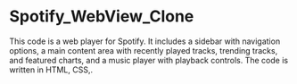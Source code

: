 # Spotify_WebView_Clone
This code is a web player for Spotify. It includes a sidebar with navigation options, a main content area with recently played tracks, trending tracks, and featured charts, and a music player with playback controls. The code is written in HTML, CSS,.

